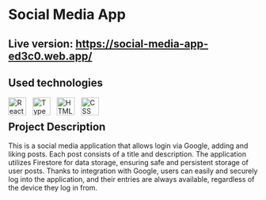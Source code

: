 # Social Media App
## Live version: https://social-media-app-ed3c0.web.app/
## Used technologies
[<img align="left" alt="React" width="36px" src="https://cdn.jsdelivr.net/gh/devicons/devicon/icons/react/react-original.svg" style="padding-right:10px;"/>][react.js]
[<img align="left" alt="TypeScript" width="36px" src="https://cdn.jsdelivr.net/gh/devicons/devicon/icons/typescript/typescript-original.svg" style="padding-right:10px;"/>][typescript]
[<img align="left" alt="HTML" width="36px" src="https://cdn.jsdelivr.net/gh/devicons/devicon/icons/html5/html5-original.svg" style="padding-right:10px;"/>][html]
[<img align="left" alt="CSS" width="36px" src="https://cdn.jsdelivr.net/gh/devicons/devicon/icons/css3/css3-original.svg" style="padding-right:10px;"/>][css]

<br>

## Project Description
This is a social media application that allows login via Google, adding and liking posts. Each post consists of a title and description. The application utilizes Firestore for data storage, ensuring safe and persistent storage of user posts. Thanks to integration with Google, users can easily and securely log into the application, and their entries are always available, regardless of the device they log in from.

[react.js]: https://en.wikipedia.org/wiki/React_(software)
[typescript]: https://en.wikipedia.org/wiki/TypeScript
[html]: https://en.wikipedia.org/wiki/HTML
[css]: https://en.wikipedia.org/wiki/CSS
